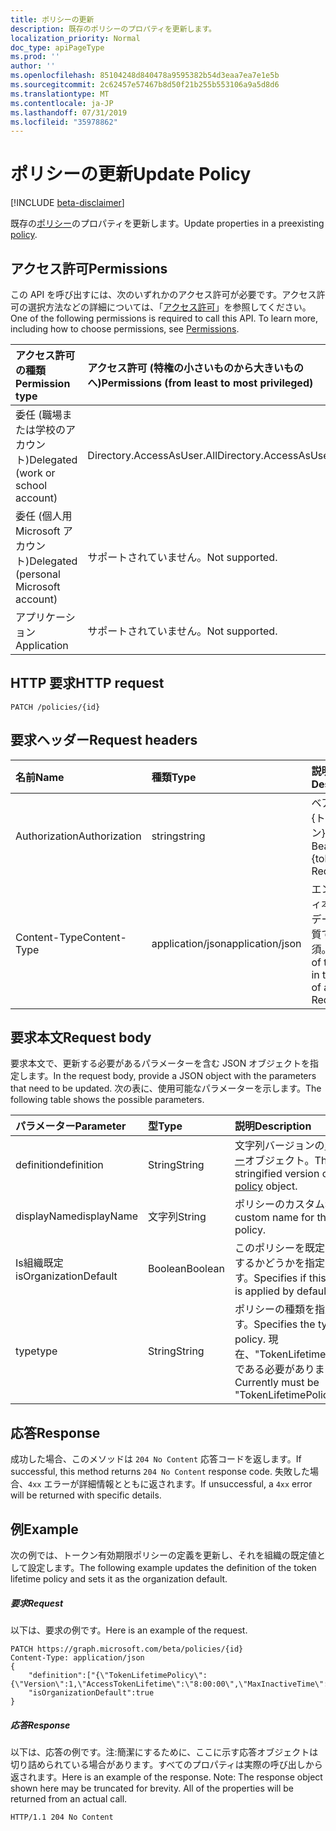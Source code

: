 ```yaml
---
title: ポリシーの更新
description: 既存のポリシーのプロパティを更新します。
localization_priority: Normal
doc_type: apiPageType
ms.prod: ''
author: ''
ms.openlocfilehash: 85104248d840478a9595382b54d3eaa7ea7e1e5b
ms.sourcegitcommit: 2c62457e57467b8d50f21b255b553106a9a5d8d6
ms.translationtype: MT
ms.contentlocale: ja-JP
ms.lasthandoff: 07/31/2019
ms.locfileid: "35978862"
---
```

# <a name="update-policy"></a><span data-ttu-id="cb947-103">ポリシーの更新</span><span class="sxs-lookup"><span data-stu-id="cb947-103">Update Policy</span></span>

[!INCLUDE [beta-disclaimer](../../includes/beta-disclaimer.md)]

<span data-ttu-id="cb947-104">既存の[ポリシー](../resources/policy.md)のプロパティを更新します。</span><span class="sxs-lookup"><span data-stu-id="cb947-104">Update properties in a preexisting [policy](../resources/policy.md).</span></span>

## <a name="permissions"></a><span data-ttu-id="cb947-105">アクセス許可</span><span class="sxs-lookup"><span data-stu-id="cb947-105">Permissions</span></span>
<span data-ttu-id="cb947-p101">この API を呼び出すには、次のいずれかのアクセス許可が必要です。アクセス許可の選択方法などの詳細については、「[アクセス許可](/graph/permissions-reference)」を参照してください。</span><span class="sxs-lookup"><span data-stu-id="cb947-p101">One of the following permissions is required to call this API. To learn more, including how to choose permissions, see [Permissions](/graph/permissions-reference).</span></span>

|<span data-ttu-id="cb947-108">アクセス許可の種類</span><span class="sxs-lookup"><span data-stu-id="cb947-108">Permission type</span></span>      | <span data-ttu-id="cb947-109">アクセス許可 (特権の小さいものから大きいものへ)</span><span class="sxs-lookup"><span data-stu-id="cb947-109">Permissions (from least to most privileged)</span></span>              |
|:--------------------|:---------------------------------------------------------|
|<span data-ttu-id="cb947-110">委任 (職場または学校のアカウント)</span><span class="sxs-lookup"><span data-stu-id="cb947-110">Delegated (work or school account)</span></span> | <span data-ttu-id="cb947-111">Directory.AccessAsUser.All</span><span class="sxs-lookup"><span data-stu-id="cb947-111">Directory.AccessAsUser.All</span></span>    |
|<span data-ttu-id="cb947-112">委任 (個人用 Microsoft アカウント)</span><span class="sxs-lookup"><span data-stu-id="cb947-112">Delegated (personal Microsoft account)</span></span> | <span data-ttu-id="cb947-113">サポートされていません。</span><span class="sxs-lookup"><span data-stu-id="cb947-113">Not supported.</span></span>    |
|<span data-ttu-id="cb947-114">アプリケーション</span><span class="sxs-lookup"><span data-stu-id="cb947-114">Application</span></span> | <span data-ttu-id="cb947-115">サポートされていません。</span><span class="sxs-lookup"><span data-stu-id="cb947-115">Not supported.</span></span> |

## <a name="http-request"></a><span data-ttu-id="cb947-116">HTTP 要求</span><span class="sxs-lookup"><span data-stu-id="cb947-116">HTTP request</span></span>

```http
PATCH /policies/{id}
```
## <a name="request-headers"></a><span data-ttu-id="cb947-117">要求ヘッダー</span><span class="sxs-lookup"><span data-stu-id="cb947-117">Request headers</span></span>
| <span data-ttu-id="cb947-118">名前</span><span class="sxs-lookup"><span data-stu-id="cb947-118">Name</span></span>       | <span data-ttu-id="cb947-119">種類</span><span class="sxs-lookup"><span data-stu-id="cb947-119">Type</span></span> | <span data-ttu-id="cb947-120">説明</span><span class="sxs-lookup"><span data-stu-id="cb947-120">Description</span></span>|
|:---------------|:--------|:----------|
| <span data-ttu-id="cb947-121">Authorization</span><span class="sxs-lookup"><span data-stu-id="cb947-121">Authorization</span></span>  | <span data-ttu-id="cb947-122">string</span><span class="sxs-lookup"><span data-stu-id="cb947-122">string</span></span>  | <span data-ttu-id="cb947-p102">ベアラー {トークン}。必須。</span><span class="sxs-lookup"><span data-stu-id="cb947-p102">Bearer {token}. Required.</span></span> |
| <span data-ttu-id="cb947-125">Content-Type</span><span class="sxs-lookup"><span data-stu-id="cb947-125">Content-Type</span></span> | <span data-ttu-id="cb947-126">application/json</span><span class="sxs-lookup"><span data-stu-id="cb947-126">application/json</span></span>  | <span data-ttu-id="cb947-p103">エンティティ本文内のデータの性質です。必須。</span><span class="sxs-lookup"><span data-stu-id="cb947-p103">Nature of the data in the body of an entity. Required.</span></span> |

## <a name="request-body"></a><span data-ttu-id="cb947-129">要求本文</span><span class="sxs-lookup"><span data-stu-id="cb947-129">Request body</span></span>
<span data-ttu-id="cb947-130">要求本文で、更新する必要があるパラメーターを含む JSON オブジェクトを指定します。</span><span class="sxs-lookup"><span data-stu-id="cb947-130">In the request body, provide a JSON object with the parameters that need to be updated.</span></span> <span data-ttu-id="cb947-131">次の表に、使用可能なパラメーターを示します。</span><span class="sxs-lookup"><span data-stu-id="cb947-131">The following table shows the possible parameters.</span></span>

| <span data-ttu-id="cb947-132">パラメーター</span><span class="sxs-lookup"><span data-stu-id="cb947-132">Parameter</span></span>    | <span data-ttu-id="cb947-133">型</span><span class="sxs-lookup"><span data-stu-id="cb947-133">Type</span></span>   |<span data-ttu-id="cb947-134">説明</span><span class="sxs-lookup"><span data-stu-id="cb947-134">Description</span></span>|
|:---------------|:--------|:----------|
|<span data-ttu-id="cb947-135">definition</span><span class="sxs-lookup"><span data-stu-id="cb947-135">definition</span></span>|<span data-ttu-id="cb947-136">String</span><span class="sxs-lookup"><span data-stu-id="cb947-136">String</span></span>|<span data-ttu-id="cb947-137">文字列バージョンの[ポリシー](../resources/policy.md)オブジェクト。</span><span class="sxs-lookup"><span data-stu-id="cb947-137">The stringified version of the [policy](../resources/policy.md) object.</span></span>|
|<span data-ttu-id="cb947-138">displayName</span><span class="sxs-lookup"><span data-stu-id="cb947-138">displayName</span></span>|<span data-ttu-id="cb947-139">文字列</span><span class="sxs-lookup"><span data-stu-id="cb947-139">String</span></span>|<span data-ttu-id="cb947-140">ポリシーのカスタム名。</span><span class="sxs-lookup"><span data-stu-id="cb947-140">A custom name for the policy.</span></span>|
|<span data-ttu-id="cb947-141">Is組織既定</span><span class="sxs-lookup"><span data-stu-id="cb947-141">isOrganizationDefault</span></span>|<span data-ttu-id="cb947-142">Boolean</span><span class="sxs-lookup"><span data-stu-id="cb947-142">Boolean</span></span>|<span data-ttu-id="cb947-143">このポリシーを既定で適用するかどうかを指定します。</span><span class="sxs-lookup"><span data-stu-id="cb947-143">Specifies if this policy is applied by default.</span></span>|
|<span data-ttu-id="cb947-144">type</span><span class="sxs-lookup"><span data-stu-id="cb947-144">type</span></span>|<span data-ttu-id="cb947-145">String</span><span class="sxs-lookup"><span data-stu-id="cb947-145">String</span></span>|<span data-ttu-id="cb947-146">ポリシーの種類を指定します。</span><span class="sxs-lookup"><span data-stu-id="cb947-146">Specifies the type of policy.</span></span> <span data-ttu-id="cb947-147">現在、"TokenLifetimePolicy" である必要があります。</span><span class="sxs-lookup"><span data-stu-id="cb947-147">Currently must be "TokenLifetimePolicy"</span></span>|

## <a name="response"></a><span data-ttu-id="cb947-148">応答</span><span class="sxs-lookup"><span data-stu-id="cb947-148">Response</span></span>

<span data-ttu-id="cb947-149">成功した場合、このメソッドは `204 No Content` 応答コードを返します。</span><span class="sxs-lookup"><span data-stu-id="cb947-149">If successful, this method returns `204 No Content` response code.</span></span> <span data-ttu-id="cb947-150">失敗した場合、`4xx` エラーが詳細情報とともに返されます。</span><span class="sxs-lookup"><span data-stu-id="cb947-150">If unsuccessful, a `4xx` error will be returned with specific details.</span></span>

## <a name="example"></a><span data-ttu-id="cb947-151">例</span><span class="sxs-lookup"><span data-stu-id="cb947-151">Example</span></span>
<span data-ttu-id="cb947-152">次の例では、トークン有効期限ポリシーの定義を更新し、それを組織の既定値として設定します。</span><span class="sxs-lookup"><span data-stu-id="cb947-152">The following example updates the definition of the token lifetime policy and sets it as the organization default.</span></span>

##### <a name="request"></a><span data-ttu-id="cb947-153">要求</span><span class="sxs-lookup"><span data-stu-id="cb947-153">Request</span></span>
<span data-ttu-id="cb947-154">以下は、要求の例です。</span><span class="sxs-lookup"><span data-stu-id="cb947-154">Here is an example of the request.</span></span>

```http
PATCH https://graph.microsoft.com/beta/policies/{id}
Content-Type: application/json
{
    "definition":["{\"TokenLifetimePolicy\":{\"Version\":1,\"AccessTokenLifetime\":\"8:00:00\",\"MaxInactiveTime\":\"20:00:00\",}}"],
    "isOrganizationDefault":true
}
```

##### <a name="response"></a><span data-ttu-id="cb947-155">応答</span><span class="sxs-lookup"><span data-stu-id="cb947-155">Response</span></span>
<span data-ttu-id="cb947-p107">以下は、応答の例です。注:簡潔にするために、ここに示す応答オブジェクトは切り詰められている場合があります。すべてのプロパティは実際の呼び出しから返されます。</span><span class="sxs-lookup"><span data-stu-id="cb947-p107">Here is an example of the response. Note: The response object shown here may be truncated for brevity. All of the properties will be returned from an actual call.</span></span>

```http
HTTP/1.1 204 No Content
```
